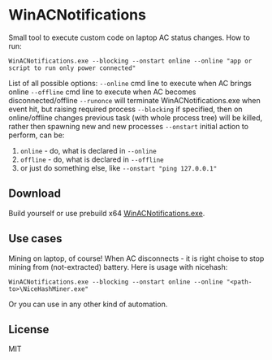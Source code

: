 # WinACNotifications
Small tool to execute custom code on laptop AC status changes.
How to run:

```shell
WinACNotifications.exe --blocking --onstart online --online "app or script to run only power connected"
```

List of all possible options:
`--online` cmd line to execute when AC brings online
`--offline` cmd line to execute when AC becomes disconnected/offline
`--runonce` will terminate WinACNotifications.exe when event hit, but raising required process
`--blocking` if specified, then on online/offline changes previous task (with whole process tree) will be killed, rather then spawning new and new processes
`--onstart` initial action to perform, can be:
1. `online` - do, what is declared in `--online`
2.  `offline` - do, what is declared in `--offline`
3. or just do something else, like `--onstart "ping 127.0.0.1"`

## Download
Build yourself or use prebuild x64 [WinACNotifications.exe](dist/WinACNotifications.exe "WinACNotifications.exe").

## Use cases
 Mining on laptop, of course!
 When AC disconnects - it is right choise to stop mining from (not-extracted) battery.
 Here is usage with nicehash:

```shell
WinACNotifications.exe --blocking --onstart online --online "<path-to>\NiceHashMiner.exe"
```
Or you can use in any other kind of automation.

## License
MIT